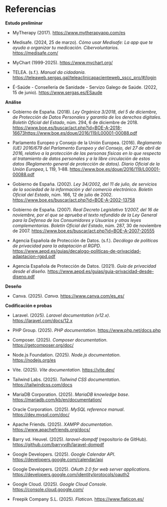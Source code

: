 # Referencias

**Estudo preliminar**

* MyTherapy (2017). https://www.mytherapyapp.com/es

* Medisafe. (2024, 25 de marzo). *Cómo usar Medisafe: La app que te ayuda a organizar tu medicación. Cibervoluntarios.* https://medisafe.com/

* MyChart (1999-2025). https://www.mychart.org/

* TELEA. (s.f.). *Manual da cidadanía*. https://teleaweb.sergas.gal/teleaclinicapacienteweb_sscc_pro/#/login

* É-Saúde - Consellería de Sanidade - Servizo Galego de Saúde. (2022, 15 de junio). https://www.sergas.es/ESaude

**Análise**

* Gobierno de España. (2018). *Ley Orgánica 3/2018, del 5 de diciembre, de Protección de Datos Personales y garantía de los derechos digitales. Boletín Oficial del Estado*, núm. 294, 6 de diciembre de 2018. https://www.boe.es/buscar/act.php?id=BOE-A-2018-16673https://www.boe.es/doue/2016/119/L00001-00088.pdf

* Parlamento Europeo y Consejo de la Unión Europea. (2016). *Reglamento (UE) 2016/679 del Parlamento Europeo y del Consejo, del 27 de abril de 2016, relativo a la protección de las personas físicas en lo que respecta al tratamiento de datos personales y a la libre circulación de estos datos (Reglamento general de protección de datos). Diario Oficial de la Unión Europea*, L 119, 1–88. https://www.boe.es/doue/2016/119/L00001-00088.pdf

* Gobierno de España. (2002). *Ley 34/2002, del 11 de julio, de servicios de la sociedad de la información y del comercio electrónico. Boletín Oficial del Estado*, núm. 166, 12 de julio de 2002. https://www.boe.es/buscar/act.php?id=BOE-A-2002-13758

* Gobierno de España. (2007). *Real Decreto Legislativo 1/2007, del 16 de noviembre, por el que se aprueba el texto refundido de la Ley General para la Defensa de los Consumidores y Usuarios y otras leyes complementarias. Boletín Oficial del Estado*, núm. 287, 30 de noviembre de 2007. https://www.boe.es/buscar/act.php?id=BOE-A-2007-20555

* Agencia Española de Protección de Datos. (s.f.). *Decálogo de políticas de privacidad para la adaptación al RGPD*. https://www.aepd.es/guias/decalogo-politicas-de-privacidad-adaptacion-rgpd.pdf

* Agencia Española de Protección de Datos. (2021). *Guía de privacidad desde el diseño.* https://www.aepd.es/guias/guia-privacidad-desde-diseno.pdf

**Deseño**

* Canva. (2025). *Canva*. https://www.canva.com/es_es/

**Codificación e probas**

* Laravel. (2025). *Laravel documentation (v12.x)*. https://laravel.com/docs/12.x

* PHP Group. (2025). *PHP documentation*. https://www.php.net/docs.php

* Composer. (2025). *Composer documentation*. https://getcomposer.org/doc/

* Node.js Foundation. (2025). *Node.js documentation*. https://nodejs.org/es

* Vite. (2025). *Vite documentation*. https://vite.dev/

* Tailwind Labs. (2025). *Tailwind CSS documentation*. https://tailwindcss.com/docs

* MariaDB Corporation. (2025). *MariaDB knowledge base*. https://mariadb.com/kb/en/documentation/

* Oracle Corporation. (2025). *MySQL reference manual*. https://dev.mysql.com/doc/

* Apache Friends. (2025). *XAMPP documentation*. https://www.apachefriends.org/docs/

* Barry vd. Heuvel. (2025). *laravel-dompdf* (repositorio de GitHub). https://github.com/barryvdh/laravel-dompdf

* Google Developers. (2025). *Google Calendar API*. https://developers.google.com/calendar/api

* Google Developers. (2025). *OAuth 2.0 for web server applications*. https://developers.google.com/identity/protocols/oauth2

* Google Cloud. (2025). *Google Cloud Console*. https://console.cloud.google.com/

* Freepik Company S.L. (2025). *Flaticon*. https://www.flaticon.es/